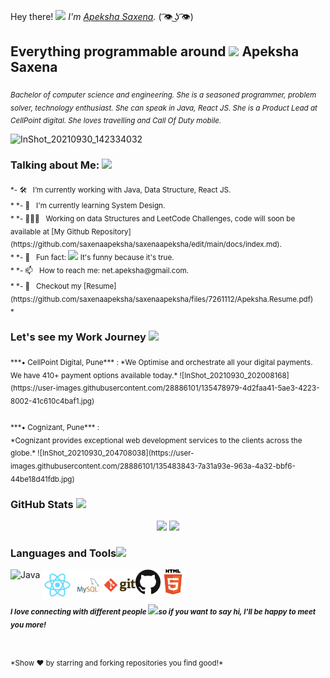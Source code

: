 Hey there! <img src="https://user-images.githubusercontent.com/28886101/135488255-403e3c02-1bdc-4582-b856-d18403ca647e.gif" width="30px">
*I'm [Apeksha Saxena](https://github.com/saxenaapeksha).* ( ͡👁️ ͜ʖ ͡👁️)
## Everything programmable around <img src="https://user-images.githubusercontent.com/28886101/135498712-19c780b1-a99f-4725-a42c-4f3a60532078.jpeg" width="70px"> Apeksha Saxena  
<sub>*Bachelor of computer science and engineering. She is a seasoned programmer, problem solver, technology enthusiast. She can speak in Java, React JS. She is a Product Lead at CellPoint digital. She loves travelling and Call Of Duty mobile.*</sub>

![InShot_20210930_142334032](https://user-images.githubusercontent.com/28886101/135451873-68cb968e-b53c-49b7-9b12-1e84e8e8666c.jpg)
<br>

### Talking about Me: <img src="https://user-images.githubusercontent.com/28886101/135500059-eaf6a670-5471-4344-a9b7-da38a5d916e1.jpg" width="50px">
<sub>
*- 🛠 &nbsp; I’m currently working with Java, Data Structure, React JS. <br>*
*- 🚀 &nbsp; I'm currently learning System Design.<br>*
*- 👨🏻‍💻 &nbsp; Working on data Structures and LeetCode Challenges, code will soon be available at [My Github Repository](https://github.com/saxenaapeksha/saxenaapeksha/edit/main/docs/index.md).<br>*
*- 👾 &nbsp; Fun fact: <img src="https://user-images.githubusercontent.com/28886101/135493599-6b2c0975-87a8-4aec-bf8c-a257d883767b.png" width="50px"> It's funny because it's true.<br>*
*- 📫 &nbsp; How to reach me: net.apeksha@gmail.com.<br>*
*- 📝 &nbsp; Checkout my [Resume](https://github.com/saxenaapeksha/saxenaapeksha/files/7261112/Apeksha.Resume.pdf)<br>*
</sub>

### Let's see my Work Journey <img src="https://user-images.githubusercontent.com/28886101/135499236-eb842a05-d43d-4515-aad5-d0f1fc8b853d.jpg" width="50px">
<sub>
***• CellPoint Digital, Pune*** : 
*We Optimise and orchestrate all your digital payments. We have 410+ payment options available today.*
![InShot_20210930_202008168](https://user-images.githubusercontent.com/28886101/135478979-4d2faa41-5ae3-4223-8002-41c610c4baf1.jpg)
<br>
<br>
***• Cognizant, Pune*** : 
<br>
*Cognizant provides exceptional web development services to the clients across the globe.*
![InShot_20210930_204708038](https://user-images.githubusercontent.com/28886101/135483843-7a31a93e-963a-4a32-bbf6-44be18d41fdb.jpg)
</sub>

### GitHub Stats <img src="https://user-images.githubusercontent.com/28886101/135500682-6c57450e-26ac-490a-883b-f85b4f7cb3dd.png" width="50px">

<p align="center">
  <img src="https://github-readme-stats.vercel.app/api?username=saxenaapeksha&count_private=true&show_icons=true&theme=dracula&line_height=33">
  <img src="https://github-readme-stats.vercel.app/api/top-langs/?username=saxenaapeksha&count_private=true&hide=html,scss,,ejs&theme=dracula&line_height=10">
</p>

### Languages and Tools<img src="https://user-images.githubusercontent.com/28886101/135505767-cb1c3043-f997-4c07-b535-14ff21001bf2.jpeg" width="70px">
<img align="left" alt="Java" width="50px" src="https://user-images.githubusercontent.com/28886101/135459117-25364758-9dc2-4b44-9618-03dd839d91d0.gif" />
<img align="left" alt="React" width="50px" src="https://raw.githubusercontent.com/github/explore/80688e429a7d4ef2fca1e82350fe8e3517d3494d/topics/react/react.png" />
<img align="left" alt="MySQL" width="50px" src="https://raw.githubusercontent.com/github/explore/80688e429a7d4ef2fca1e82350fe8e3517d3494d/topics/mysql/mysql.png" />
<img align="left" alt="Git" width="50px" src="https://raw.githubusercontent.com/github/explore/80688e429a7d4ef2fca1e82350fe8e3517d3494d/topics/git/git.png" />
<img align="left" alt="GitHub" width="40px" src="https://raw.githubusercontent.com/github/explore/78df643247d429f6cc873026c0622819ad797942/topics/github/github.png" />
<img align="left" alt="HTML5" width="40px" src="https://raw.githubusercontent.com/github/explore/80688e429a7d4ef2fca1e82350fe8e3517d3494d/topics/html/html.png" />
<br>
<br>

##### <sub>*I love connecting with different people <img src="https://user-images.githubusercontent.com/28886101/135504015-d4a8d8d5-d3e7-4cc8-bf17-93085f047666.png" width="200px">so if you want to say hi, I'll be happy to meet you more!*
<br>
<sub>*Show ❤️ by starring and forking repositories you find good!*
